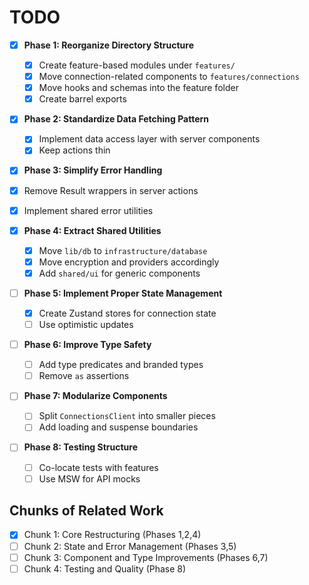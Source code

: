 # TODO

- [x] **Phase 1: Reorganize Directory Structure**
  - [x] Create feature-based modules under `features/`
  - [x] Move connection-related components to `features/connections`
  - [x] Move hooks and schemas into the feature folder
  - [x] Create barrel exports

- [x] **Phase 2: Standardize Data Fetching Pattern**
  - [x] Implement data access layer with server components
  - [x] Keep actions thin

 - [x] **Phase 3: Simplify Error Handling**
  - [x] Remove Result wrappers in server actions
  - [x] Implement shared error utilities

- [x] **Phase 4: Extract Shared Utilities**
  - [x] Move `lib/db` to `infrastructure/database`
  - [x] Move encryption and providers accordingly
  - [x] Add `shared/ui` for generic components

- [ ] **Phase 5: Implement Proper State Management**
  - [x] Create Zustand stores for connection state
  - [ ] Use optimistic updates

- [ ] **Phase 6: Improve Type Safety**
  - [ ] Add type predicates and branded types
  - [ ] Remove `as` assertions

- [ ] **Phase 7: Modularize Components**
  - [ ] Split `ConnectionsClient` into smaller pieces
  - [ ] Add loading and suspense boundaries

- [ ] **Phase 8: Testing Structure**
  - [ ] Co-locate tests with features
  - [ ] Use MSW for API mocks

## Chunks of Related Work
- [x] Chunk 1: Core Restructuring (Phases 1,2,4)
- [ ] Chunk 2: State and Error Management (Phases 3,5)
- [ ] Chunk 3: Component and Type Improvements (Phases 6,7)
- [ ] Chunk 4: Testing and Quality (Phase 8)
